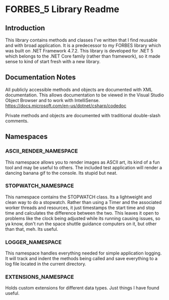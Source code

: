 # FORBES_5 Library Readme

## Introduction

This library contains methods and classes I've written that I find reusable and with broad application. It is a predecessor to my FORBES library which was built on .NET Framework 4.7.2. This library is developed for .NET 5 which belongs to the .NET Core family (rather than framework), so it made sense to kind of start fresh with a new library.

## Documentation Notes

All publicly accessible methods and objects are documented with XML documentation. This allows documentation to be viewed in the Visual Studio Object Browser and to work with IntelliSense. https://docs.microsoft.com/en-us/dotnet/csharp/codedoc

Private methods and objects are documented with traditional double-slash comments.

## Namespaces

### ASCII_RENDER_NAMESPACE

This namespace allows you to render images as ASCII art, its kind of a fun tool and may be useful to others. The included test application will render a dancing banana gif to the console. Its stupid but neat.

### STOPWATCH_NAMESPACE

This namespace contains the STOPWATCH class. Its a lightweight and clean way to do a stopwatch. Rather than using a Timer and the associated worker threads and resources, it just timestamps the start time and stop time and calculates the difference between the two. This leaves it open to problems like the clock being adjusted while its running causing issues, so ya know, don't run the space shuttle guidance computers on it, but other than that, meh. Its useful.

### LOGGER_NAMESPACE

This namespace handles everything needed for simple application logging. It will track and indent the methods being called and save everything to a log file located in the current directory.

### EXTENSIONS_NAMESPACE

Holds custom extensions for different data types. Just things I have found useful.
